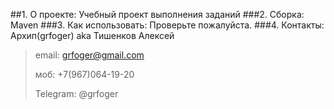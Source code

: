 ##1. О проекте: 
Учебный проект выполнения заданий
###2. Сборка: 
Maven
###3. Как использовать: 
Проверьте пожалуйста.
###4. Контакты:
Архип(grfoger) aka Тишенков Алексей 
>email: grfoger@gmail.com
> 
>моб: +7(967)064-19-20
> 
>Telegram: @grfoger
